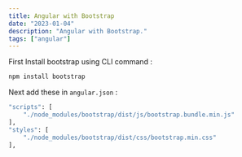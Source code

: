 ```yaml
---
title: Angular with Bootstrap
date: "2023-01-04"
description: "Angular with Bootstrap."
tags: ["angular"]
---
```


First Install bootstrap using CLI command :

```bash
npm install bootstrap
```

Next add these in `angular.json` :

```bash
"scripts": [
    "./node_modules/bootstrap/dist/js/bootstrap.bundle.min.js"
],
"styles": [
    "./node_modules/bootstrap/dist/css/bootstrap.min.css"
],
```
